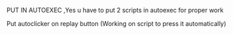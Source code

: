 PUT IN AUTOEXEC
,Yes u have to put 2 scripts in autoexec for proper work



Put autoclicker on replay button (Working on script to press it automatically)


